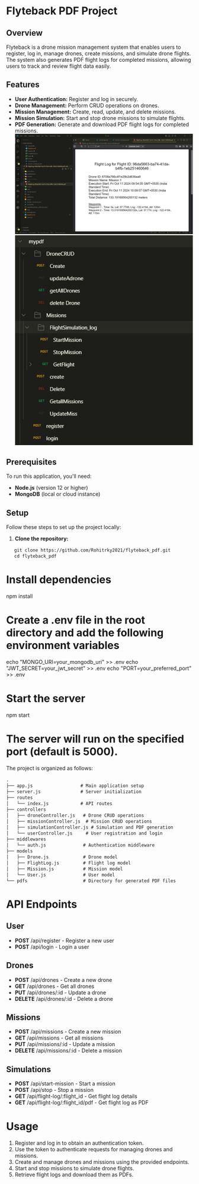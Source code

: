 # Flyteback PDF Project

## Overview

Flyteback is a drone mission management system that enables users to register, log in, manage drones, create missions, and simulate drone flights. The system also generates PDF flight logs for completed missions, allowing users to track and review flight data easily.

## Features

- **User Authentication:** Register and log in securely.
- **Drone Management:** Perform CRUD operations on drones.
- **Mission Management:** Create, read, update, and delete missions.
- **Mission Simulation:** Start and stop drone missions to simulate flights.
- **PDF Generation:** Generate and download PDF flight logs for completed missions.
![pdf 1](image.png)
![API Endpoints](im2.png)


## Prerequisites

To run this application, you'll need:

- **Node.js** (version 12 or higher)
- **MongoDB** (local or cloud instance)

## Setup

Follow these steps to set up the project locally:

1. **Clone the repository:**
```
   git clone https://github.com/Rohitrky2021/flyteback_pdf.git
   cd flyteback_pdf
 ```

# Install dependencies
npm install

# Create a .env file in the root directory and add the following environment variables
echo "MONGO_URI=your_mongodb_uri" >> .env
echo "JWT_SECRET=your_jwt_secret" >> .env
echo "PORT=your_preferred_port" >> .env

# Start the server
npm start
# The server will run on the specified port (default is 5000).


The project is organized as follows:
```
.
├── app.js                  # Main application setup
├── server.js               # Server initialization
├── routes
│   └── index.js            # API routes
├── controllers
│   ├── droneController.js   # Drone CRUD operations
│   ├── missionController.js  # Mission CRUD operations
│   ├── simulationController.js # Simulation and PDF generation
│   └── userController.js     # User registration and login
├── middlewares
│   └── auth.js              # Authentication middleware
├── models
│   ├── Drone.js             # Drone model
│   ├── FlightLog.js         # Flight log model
│   ├── Mission.js           # Mission model
│   └── User.js              # User model
└── pdfs                     # Directory for generated PDF files
```
# API Endpoints

## User
- **POST** /api/register      - Register a new user
- **POST** /api/login         - Login a user

## Drones
- **POST** /api/drones        - Create a new drone
- **GET** /api/drones         - Get all drones
- **PUT** /api/drones/:id     - Update a drone
- **DELETE** /api/drones/:id  - Delete a drone

## Missions
- **POST** /api/missions       - Create a new mission
- **GET** /api/missions        - Get all missions
- **PUT** /api/missions/:id    - Update a mission
- **DELETE** /api/missions/:id - Delete a mission

## Simulations
- **POST** /api/start-mission - Start a mission
- **POST** /api/stop          - Stop a mission
- **GET** /api/flight-log/:flight_id - Get flight log details
- **GET** /api/flight-log/:flight_id/pdf - Get flight log as PDF

# Usage
1. Register and log in to obtain an authentication token.
2. Use the token to authenticate requests for managing drones and missions.
3. Create and manage drones and missions using the provided endpoints.
4. Start and stop missions to simulate drone flights.
5. Retrieve flight logs and download them as PDFs.
